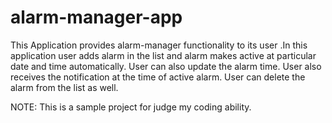 # alarm-manager-app


This Application provides alarm-manager functionality to its user .In this application user adds alarm in the list and alarm makes active at particular date and time automatically. User can also update the alarm time. User also receives the notification at the time of active alarm. User can delete the alarm from the list as well.

NOTE: This is a sample project for judge my coding ability.
